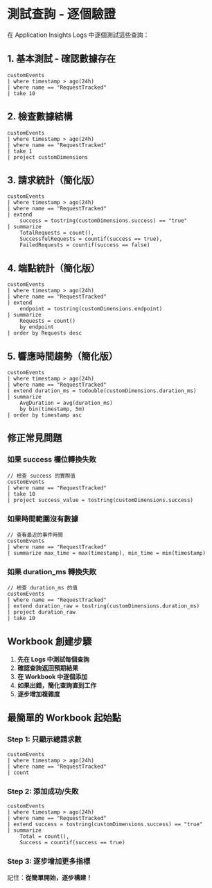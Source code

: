 # 測試查詢 - 逐個驗證

在 Application Insights Logs 中逐個測試這些查詢：

## 1. 基本測試 - 確認數據存在
```kql
customEvents
| where timestamp > ago(24h)
| where name == "RequestTracked"
| take 10
```

## 2. 檢查數據結構
```kql
customEvents
| where timestamp > ago(24h)
| where name == "RequestTracked"
| take 1
| project customDimensions
```

## 3. 請求統計（簡化版）
```kql
customEvents
| where timestamp > ago(24h)
| where name == "RequestTracked"
| extend 
    success = tostring(customDimensions.success) == "true"
| summarize 
    TotalRequests = count(),
    SuccessfulRequests = countif(success == true),
    FailedRequests = countif(success == false)
```

## 4. 端點統計（簡化版）
```kql
customEvents
| where timestamp > ago(24h)
| where name == "RequestTracked"
| extend 
    endpoint = tostring(customDimensions.endpoint)
| summarize 
    Requests = count()
    by endpoint
| order by Requests desc
```

## 5. 響應時間趨勢（簡化版）
```kql
customEvents
| where timestamp > ago(24h)
| where name == "RequestTracked"
| extend duration_ms = todouble(customDimensions.duration_ms)
| summarize 
    AvgDuration = avg(duration_ms)
    by bin(timestamp, 5m)
| order by timestamp asc
```

## 修正常見問題

### 如果 success 欄位轉換失敗
```kql
// 檢查 success 的實際值
customEvents
| where name == "RequestTracked"
| take 10
| project success_value = tostring(customDimensions.success)
```

### 如果時間範圍沒有數據
```kql
// 查看最近的事件時間
customEvents
| where name == "RequestTracked"
| summarize max_time = max(timestamp), min_time = min(timestamp)
```

### 如果 duration_ms 轉換失敗
```kql
// 檢查 duration_ms 的值
customEvents
| where name == "RequestTracked"
| extend duration_raw = tostring(customDimensions.duration_ms)
| project duration_raw
| take 10
```

## Workbook 創建步驟

1. **先在 Logs 中測試每個查詢**
2. **確認查詢返回預期結果**
3. **在 Workbook 中逐個添加**
4. **如果出錯，簡化查詢直到工作**
5. **逐步增加複雜度**

## 最簡單的 Workbook 起始點

### Step 1: 只顯示總請求數
```kql
customEvents
| where timestamp > ago(24h)
| where name == "RequestTracked"
| count
```

### Step 2: 添加成功/失敗
```kql
customEvents
| where timestamp > ago(24h)
| where name == "RequestTracked"
| extend success = tostring(customDimensions.success) == "true"
| summarize 
    Total = count(),
    Success = countif(success == true)
```

### Step 3: 逐步增加更多指標

記住：**從簡單開始，逐步構建！**